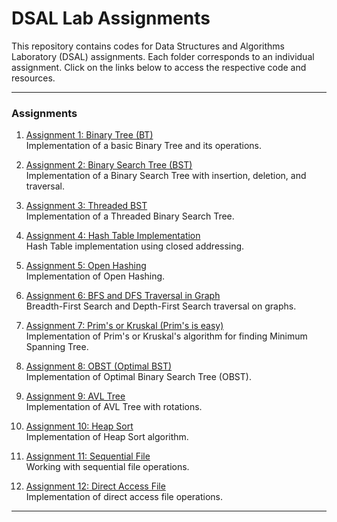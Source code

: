 
# DSAL Lab Assignments

This repository contains codes for Data Structures and Algorithms Laboratory (DSAL) assignments. Each folder corresponds to an individual assignment. Click on the links below to access the respective code and resources.

---

### Assignments

1. [Assignment 1: Binary Tree (BT)](https://github.com/AniketJoshi111/SEM4-LAB/tree/main/assign1)  
   Implementation of a basic Binary Tree and its operations.

2. [Assignment 2: Binary Search Tree (BST)](https://github.com/AniketJoshi111/SEM4-LAB/tree/main/assign2)  
   Implementation of a Binary Search Tree with insertion, deletion, and traversal.

3. [Assignment 3: Threaded BST](https://github.com/AniketJoshi111/SEM4-LAB/tree/main/assign3)  
   Implementation of a Threaded Binary Search Tree.

4. [Assignment 4: Hash Table Implementation](https://github.com/AniketJoshi111/SEM4-LAB/tree/main/assign4)  
   Hash Table implementation using closed addressing.

5. [Assignment 5: Open Hashing](https://github.com/AniketJoshi111/SEM4-LAB/tree/main/assign5)  
   Implementation of Open Hashing.

6. [Assignment 6: BFS and DFS Traversal in Graph](https://github.com/AniketJoshi111/SEM4-LAB/tree/main/assign6)  
   Breadth-First Search and Depth-First Search traversal on graphs.

7. [Assignment 7: Prim's or Kruskal (Prim's is easy)](https://github.com/AniketJoshi111/SEM4-LAB/tree/main/assign7)  
   Implementation of Prim's or Kruskal's algorithm for finding Minimum Spanning Tree.

8. [Assignment 8: OBST (Optimal BST)](https://github.com/AniketJoshi111/SEM4-LAB/tree/main/assign8)  
   Implementation of Optimal Binary Search Tree (OBST).

9. [Assignment 9: AVL Tree](https://github.com/AniketJoshi111/SEM4-LAB/tree/main/assign9)  
   Implementation of AVL Tree with rotations.

10. [Assignment 10: Heap Sort](https://github.com/AniketJoshi111/SEM4-LAB/tree/main/assign10)  
    Implementation of Heap Sort algorithm.

11. [Assignment 11: Sequential File](https://github.com/AniketJoshi111/SEM4-LAB/tree/main/assign11)  
    Working with sequential file operations.

12. [Assignment 12: Direct Access File](https://github.com/AniketJoshi111/SEM4-LAB/tree/main/assign12)  
    Implementation of direct access file operations.

---


